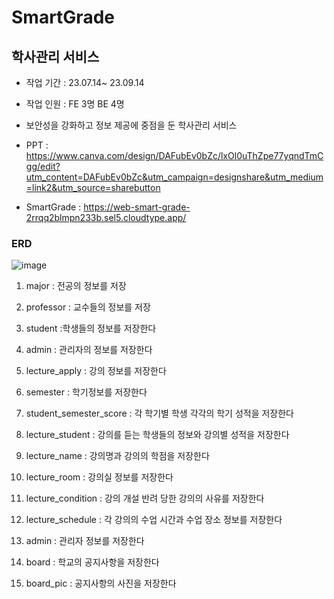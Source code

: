 # SmartGrade
## 학사관리 서비스
  * 작업 기간 : 23.07.14~ 23.09.14

  * 작업 인원 : FE 3명 BE 4명

  * 보안성을 강화하고 정보 제공에 중점을 둔 학사관리 서비스

  * PPT : <https://www.canva.com/design/DAFubEv0bZc/lxOl0uThZpe77yqndTmCgg/edit?utm_content=DAFubEv0bZc&utm_campaign=designshare&utm_medium=link2&utm_source=sharebutton>

  * SmartGrade : <https://web-smart-grade-2rrqq2blmpn233b.sel5.cloudtype.app/>


### ERD 

![image](https://github.com/Minzion0/food_roulette/assets/130621431/aaa80bf4-6ed4-4379-bfda-1eccd1fd397b)


1. major : 전공의 정보를 저장

2. professor : 교수들의 정보를 저장

3. student :학생들의 정보를 저장한다

4. admin : 관리자의 정보를 저장한다

5. lecture_apply : 강의 정보를 저장한다

6. semester : 학기정보를 저장한다

7. student_semester_score : 각 학기별 학생 각각의 학기 성적을 저장한다

8. lecture_student : 강의를 듣는 학생들의 정보와 강의별 성적을 저장한다

9. lecture_name : 강의명과 강의의 학점을 저장한다

10. lecture_room : 강의실 정보를 저장한다

11. lecture_condition : 강의 개설 반려 당한 강의의 사유를 저장한다

12. lecture_schedule : 각 강의의 수업 시간과 수업 장소 정보를 저장한다

13. admin : 관리자 정보를 저장한다

14. board : 학교의 공지사항을 저장한다

15. board_pic : 공지사항의 사진을 저장한다



 
